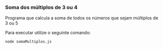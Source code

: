 ### Soma dos múltiplos de 3 ou 4

Programa que calcula a soma de todos os números que sejam múltiplos de 3 ou 5

Para executar utilize o seguinte comando:

```sh
node somaMultiplos.js
```